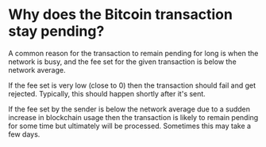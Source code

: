 # Why does the Bitcoin transaction stay pending?

A common reason for the transaction to remain pending for long is when the network is busy, and the fee set for the given transaction is below the network average.

If the fee set is very low (close to 0) then the transaction should fail and get rejected. Typically, this should happen shortly after it's sent.

If the fee set by the sender is below the network average due to a sudden increase in blockchain usage then the transaction is likely to remain pending for some time but ultimately will be processed. Sometimes this may take a few days.


